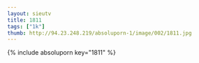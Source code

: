 ```yaml
--- 
layout: sieutv
title: 1811
tags: ["1k"]
thumb: http://94.23.248.219/absoluporn-1/image/002/1811.jpg
---
```

{% include absoluporn key="1811" %} 
